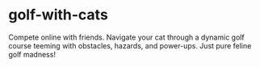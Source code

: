 # golf-with-cats
Compete online with friends. Navigate your cat through a dynamic golf course teeming with obstacles, hazards, and power-ups. Just pure feline golf madness!
